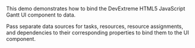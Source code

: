 This demo demonstrates how to bind the DevExtreme HTML5 JavaScript Gantt UI component to data.

Pass separate data sources for tasks, resources, resource assignments, and dependencies to their corresponding properties to bind them to the UI component.
